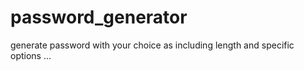 # password_generator
generate password with your choice as including length and specific options ...
